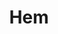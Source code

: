 ---
title: Hem
template: bygdeforskarna.hbt

banner_image: farm9,8636,16449826650,b6928018bd,5f5f82ad81

news1_image: https://farm9.staticflickr.com/8631/16429700977_8ef1052155_q.jpg
news1_image_alt: Fioler på en vägg
news1_image_title: Fioler
news1_title: Hjelmsby
news1_text: Läs mer om våra efterforskningar kring Hjelmsby i norra Halland.
news1_link: /projekt/hjelmsby

news2_image: https://farm9.staticflickr.com/8663/16449590040_135bb7dcf3_q.jpg
news2_image_alt: Staying alive-gubbe
news2_image_title: Gubbe
news2_title: Blogg
news2_text: Här kan ni följa uppdateringar om våra olika projekt.
news2_link: /blogg

news3_image: https://farm9.staticflickr.com/8623/16449412778_05d764f0cb_q.jpg
news3_image_alt: Ballonger ovanför spegel
news3_image_title: Ballonger
news3_title: Personer i Hjelmsby
news3_text: Alla personer som vi hittills har undersökt i Hjelmsby.
news3_link: /projekt/hjelmsby/personer
---